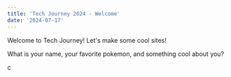 ```yaml
---
title: 'Tech Journey 2024 - Welcome'
date: '2024-07-17'
---
```


Welcome to Tech Journey! Let's make some cool sites!

What is your name, your favorite pokemon, and something cool about you?

c
